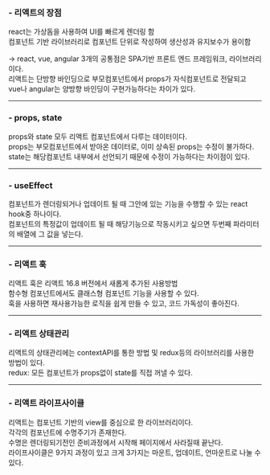 ### - 리액트의 장점
react는 가상돔을 사용하여 UI를 빠르게 렌더링 함<br/>
컴포넌트 기반 라이브러리로 컴포넌트 단위로 작성하여 생산성과 유지보수가 용이함<br/>

-> react, vue, angular
3개의 공통점은 SPA기반 프론트 엔드 프레임워크, 라이브러리이다.<br/>
리액트는 단방향 바인딩으로 부모컴포넌트에서 props가 자식컴포넌트로 전달되고<br/>
vue나 angular는 양방향 바인딩이 구현가능하다는 차이가 있다.

---

### - props, state
props와 state 모두 리액트 컴포넌트에서 다루는 데이터이다.<br/>
props는 부모컴포넌트에서 받아온 데이터로, 이미 상속된 props는 수정이 불가하다.<br/>
state는 해당컴포넌트 내부에서 선언되기 때문에 수정이 가능하다는 차이점이 있다.

---

### - useEffect
컴포넌트가 렌더링되거나 업데이트 될 때 그안에 있는 기능을 수행할 수 있는 react hook중 하나이다.<br/>
컴포넌트의 특정값이 업데이트 될 때 해당기능으로 작동시키고 싶으면 두번째 파라미터의 배열에 그 값을 넣는다.

---

### - 리액트 훅
리액트 훅은 리액트 16.8 버전에서 새롭게 추가된 사용방법<br/>
함수형 컴포넌트에서도 클래스형 컴포넌트 기능을 사용할 수 있다.<br/>
훅을 사용하면 재사용가능한 로직을 쉽게 만들 수 있고, 코드 가독성이 좋아진다.

---

### - 리액트 상태관리
리액트의 상태관리에는 contextAPI를 통한 방법 및 redux등의 라이브러리를 사용한 방법이 있다.<br/>
redux: 모든 컴포넌트가 props없이 state를 직접 꺼낼 수 있다.

---

### - 리액트 라이프사이클
리액트는 컴포넌트 기반의 view를 중심으로 한 라이브러리이다.<br/>
각각의 컴포넌트에 수명주기가 존재한다.<br/>
수명은 렌더링되기전인 준비과정에서 시작해 페이지에서 사라질때 끝난다.<br/>
라이프사이클은 9가지 과정이 있고 크게 3가지는 마운트, 업데이트, 언마운트로 나눌 수 있다.
